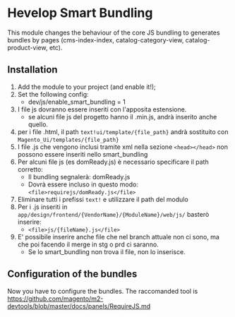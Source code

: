 Hevelop Smart Bundling
=======================

This module changes the behaviour of the core JS bundling to generates bundles
by pages (cms-index-index, catalog-category-view, catalog-product-view, etc).

Installation
-------------
1. Add the module to your project (and enable it!);
2. Set the following config:
   - dev/js/enable_smart_bundling = 1
3. I file js dovranno essere inseriti con l'apposita estensione.
    - se alcuni file js del progetto hanno il .min.js, andrà inserito anche quello.
4. per i file .html, il path `text!ui/template/{file_path}` andrà sostituito con `Magento_Ui/templates/{file_path}`
5. I file .js che vengono inclusi tramite xml nella sezione `<head></head>` non possono essere inseriti nello smart_bundling
6. Per alcuni file js (es domReady.js) è necessario specificare il path corretto:
    - Il bundling segnalerà: domReady.js
    - Dovrà essere incluso in questo modo: `<file>requirejs/domReady.js</file>`
7. Eliminare tutti i prefissi `text!` e utilizzare il path del modulo
8. Per i .js inseriti in `app/design/frontend/{VendorName}/{ModuleName}/web/js/` basterò inserire:
    - `<file>js/{fileName}.js</file>`
9. E' possibile inserire anche file che nel branch attuale non ci sono, ma che poi facendo il merge in stg o prd ci saranno.
    - Se lo smart_bundling non trova il file, non lo inserisce.

Configuration of the bundles
-----------------------------
Now you have to configure the bundles. The raccomanded tool is https://github.com/magento/m2-devtools/blob/master/docs/panels/RequireJS.md

 